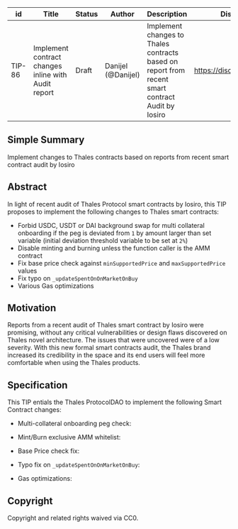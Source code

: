 | id | Title | Status | Author | Description | Discussions to | Created |
| ----------- | ----------- | ----------- | ----------- | ----------- | ----------- | ----------- |
| TIP-86 | Implement contract changes inline with Audit report | Draft | Danijel (@Danijel) | Implement changes to Thales contracts based on report from recent smart contract Audit by Iosiro | https://discord.gg/8bzFdpGTrp | 2022-08-30
 
## Simple Summary
 
Implement changes to Thales contracts based on reports from recent smart contract audit by Iosiro
 
 ## Abstract

In light of recent audit of Thales Protocol smart contracts by Iosiro, this TIP proposes to implement the following changes to Thales smart contracts:
  
- Forbid USDC, USDT or DAI background swap for multi collateral onboarding if the peg is deviated from `1` by amount larger than set variable (initial deviation threshold variable to be set at `2%`)
- Disable minting and burning unless the function caller is the AMM contract
- Fix base price check against `minSupportedPrice` and `maxSupportedPrice` values
- Fix typo on `_updateSpentOnOnMarketOnBuy`
- Various Gas optimizations

## Motivation

Reports from a recent audit of Thales smart contract by Iosiro were promising, without any critical vulnerabilities or design flaws discovered on Thales novel architecture. The issues that were uncovered were of a low severity. With this new formal smart contracts audit, the Thales brand increased its credibility in the space and its end users will feel more comfortable when using the Thales products.

## Specification

This TIP entials the Thales ProtocolDAO to implement the following Smart Contract changes:

- Multi-collateral onboarding peg check:

- Mint/Burn exclusive AMM whitelist:

- Base Price check fix:

- Typo fix on `_updateSpentOnOnMarketOnBuy`:

- Gas optimizations:


## Copyright

Copyright and related rights waived via CC0.